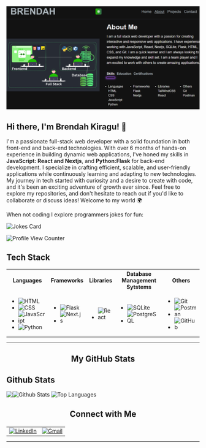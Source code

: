 <img width="1440" alt="Brendah Kiragu Website about page" src="landing-image.png">

## Hi there, I'm Brendah Kiragu! 👋

I'm a passionate full-stack web developer with a solid foundation in both front-end and back-end technologies. With over 6 months of hands-on experience in building dynamic web applications, I've honed my skills in <strong>JavaScript: React and Nextjs</strong>, and <strong>Python:Flask</strong> for back-end development. I specialize in crafting efficient, scalable, and user-friendly applications while continuously learning and adapting to new technologies. My journey in tech started with curiosity and a desire to create with code, and it's been an exciting adventure of growth ever since.
Feel free to explore my repositories, and don't hesitate to reach out if you'd like to collaborate or discuss ideas!
Welcome to my world 🌍
<p>When not coding I explore programmers jokes for fun:</p>

![Jokes Card](https://readme-jokes.vercel.app/api)

![Profile View Counter](https://komarev.com/ghpvc/?username=BrendahKiragu)




## Tech Stack

<table align="center">
  <tr>
    <th>Languages</th>
    <th>Frameworks</th>
    <th>Libraries</th>
    <th>Database Management Sytstems</th>
    <th>Others</th>
  </tr>
  <tr>
    <td>
      <ul>
        <li><img alt="HTML" src="https://img.shields.io/badge/html-%231572B6.svg?&style=for-the-badge&logo=html5&logoColor=white" /></li>
        <li><img alt="CSS" src="https://img.shields.io/badge/css-%231572B6.svg?&style=for-the-badge&logo=css3&logoColor=white" /></li>
        <li><img alt="JavaScript" src="https://img.shields.io/badge/javascript-%23323330.svg?&style=for-the-badge&logo=javascript&logoColor=%23F7DF1E" /></li>
        <li><img alt="Python" src="https://img.shields.io/badge/python-%2343853D.svg?&style=for-the-badge&logo=python&logoColor=white" /></li>
      </ul>
    </td>
    <td>
      <ul>
        <li><img alt="Flask" src="https://img.shields.io/badge/flask-000000?logo=flask&logoColor=white&style=for-the-badge" /></li>
        <li><img alt="Next.js" src="https://img.shields.io/badge/Next.js-%23000000.svg?&style=for-the-badge&logo=nextdotjs&logoColor=white" /></li>
      </ul>
    </td>
    <td>
      <ul>
        <li><img alt="React" src="https://img.shields.io/badge/react-%2320232a.svg?&style=for-the-badge&logo=react&logoColor=%2361DAFB" /></li>
      </ul>
    </td>
    <td>
      <ul>
        <li><img alt="SQLite" src="https://img.shields.io/badge/SQLite-%2307405F.svg?&style=for-the-badge&logo=sqlite&logoColor=white" /></li>
        <li><img alt="PostgreSQL" src="https://img.shields.io/badge/PostgreSQL-%2331575C.svg?&style=for-the-badge&logo=postgresql&logoColor=white" /></li>
      </ul>
    </td>
    <td>
      <ul>
        <li><img alt="Git" src="https://img.shields.io/badge/git-F05032?logo=git&logoColor=white&style=for-the-badge" /></li>
        <li><img alt="Postman" src="https://img.shields.io/badge/postman-FF6C37?logo=postman&logoColor=white&style=for-the-badge" /></li>
        <li><img alt="GitHub" src="https://img.shields.io/badge/GitHub-%23121011.svg?&style=for-the-badge&logo=github&logoColor=white" /></li>
      </ul>
    </td>
  </tr>
</table> <hr>

## <p align="center">My GitHub Stats</p>

## Github Stats

<a href="https://github-readme-stats-c5170b96.vercel.app/api?username=BrendahKiragu&count_private=true&show_icons=true&theme=cobalt">
  <img align="left" src="https://github-readme-streak-stats.herokuapp.com/?user=BrendahKiragu&theme=gotham">
</a>

<img src="https://github-readme-stats.vercel.app/api?username=BrendahKiragu&theme=radical&show_icons=true" alt="Github Stats"/>

<img src="https://github-readme-stats.vercel.app/api/top-langs/?username=BrendahKiragu&theme=gotham" alt="Top Languages" />

<br>

## <p align="center">Connect with Me</p>

<table  align="center">
  <tr>
    <td>
      <a href="https://www.linkedin.com/in/brendah-mwihaki-kiragu-10432218a" target="_blank">
        <img alt="LinkedIn" src="https://img.shields.io/badge/linkedin-%230077B5.svg?&style=for-the-badge&logo=linkedin&logoColor=white" />
      </a>
    </td>
    <td>
      <a href="mailto:brendakiragu02@gmail.com">
        <img alt="Gmail" src="https://img.shields.io/badge/gmail-D14836.svg?&style=for-the-badge&logo=gmail&logoColor=white" />
      </a>
    </td>
  </tr>
</table> <hr>
